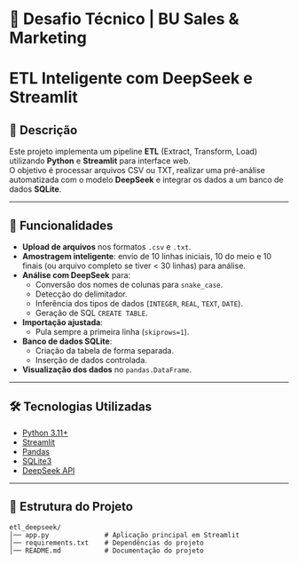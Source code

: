 # 🚀 Desafio Técnico | BU Sales & Marketing

# ETL Inteligente com DeepSeek e Streamlit

## 📌 Descrição
Este projeto implementa um pipeline **ETL** (Extract, Transform, Load) utilizando **Python** e **Streamlit** para interface web.  
O objetivo é processar arquivos CSV ou TXT, realizar uma pré-análise automatizada com o modelo **DeepSeek** e integrar os dados a um banco de dados **SQLite**.

---

## 🚀 Funcionalidades
- **Upload de arquivos** nos formatos `.csv` e `.txt`.
- **Amostragem inteligente**: envio de 10 linhas iniciais, 10 do meio e 10 finais (ou arquivo completo se tiver < 30 linhas) para análise.
- **Análise com DeepSeek** para:
  - Conversão dos nomes de colunas para `snake_case`.
  - Detecção do delimitador.
  - Inferência dos tipos de dados (`INTEGER`, `REAL`, `TEXT`, `DATE`).
  - Geração de SQL `CREATE TABLE`.
- **Importação ajustada**:
  - Pula sempre a primeira linha (`skiprows=1`).
- **Banco de dados SQLite**:
  - Criação da tabela de forma separada.
  - Inserção de dados controlada.
- **Visualização dos dados** no `pandas.DataFrame`.

---

## 🛠 Tecnologias Utilizadas
- [Python 3.11+](https://www.python.org/)
- [Streamlit](https://streamlit.io/)
- [Pandas](https://pandas.pydata.org/)
- [SQLite3](https://www.sqlite.org/index.html)
- [DeepSeek API](https://www.deepseek.com/)

---

## 📂 Estrutura do Projeto
```
etl_deepseek/
│── app.py              # Aplicação principal em Streamlit
│── requirements.txt    # Dependências do projeto
│── README.md           # Documentação do projeto
```